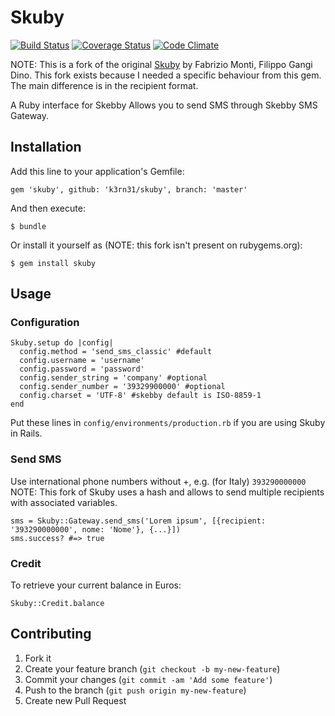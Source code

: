 # Skuby

[![Build Status](https://travis-ci.org/k3rn31/skuby.svg?branch=master)](https://travis-ci.org/k3rn31/skuby)
[![Coverage Status](https://coveralls.io/repos/github/k3rn31/skuby/badge.svg)](https://coveralls.io/github/k3rn31/skuby)
[![Code Climate](https://codeclimate.com/github/k3rn31/skuby/badges/gpa.svg)](https://codeclimate.com/github/k3rn31/skuby)

NOTE: This is a fork of the original [Skuby](https://github.com/welaika/skuby) by Fabrizio Monti, Filippo Gangi Dino. This fork exists because I needed a specific behaviour from this gem. The main difference is in the recipient format.

A Ruby interface for Skebby
Allows you to send SMS through Skebby SMS Gateway.

## Installation

Add this line to your application's Gemfile:

    gem 'skuby', github: 'k3rn31/skuby', branch: 'master'

And then execute:

    $ bundle

Or install it yourself as (NOTE: this fork isn't present on rubygems.org):

    $ gem install skuby

## Usage

### Configuration

    Skuby.setup do |config|
      config.method = 'send_sms_classic' #default
      config.username = 'username'
      config.password = 'password'
      config.sender_string = 'company' #optional
      config.sender_number = '39329900000' #optional
      config.charset = 'UTF-8' #skebby default is ISO-8859-1
    end

Put these lines in `config/environments/production.rb` if you are using Skuby in Rails.

### Send SMS

Use international phone numbers without +, e.g. (for Italy) `393290000000`
NOTE: This fork of Skuby uses a hash and allows to send multiple recipients with associated variables.

    sms = Skuby::Gateway.send_sms('Lorem ipsum', [{recipient: '393290000000', nome: 'Nome'}, {...}])
    sms.success? #=> true

### Credit

To retrieve your current balance in Euros:

    Skuby::Credit.balance


## Contributing

1. Fork it
2. Create your feature branch (`git checkout -b my-new-feature`)
3. Commit your changes (`git commit -am 'Add some feature'`)
4. Push to the branch (`git push origin my-new-feature`)
5. Create new Pull Request

